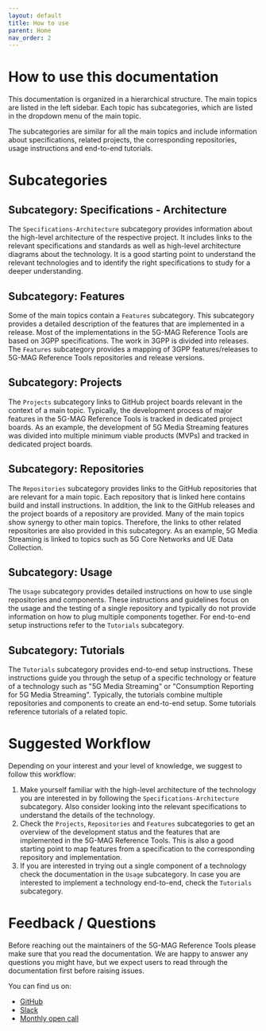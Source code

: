 ```yaml
---
layout: default
title: How to use
parent: Home
nav_order: 2
---
```


# How to use this documentation

This documentation is organized in a hierarchical structure. The main topics are listed in the left sidebar. Each topic
has subcategories, which are listed in the dropdown menu of the main topic.

The subcategories are similar for all the main topics and include information about specifications, related projects,
the corresponding repositories, usage instructions and end-to-end tutorials.

# Subcategories

## Subcategory: Specifications - Architecture

The `Specifications-Architecture` subcategory provides information about the high-level architecture of the respective
project. It includes links to the relevant specifications and standards as well as high-level architecture diagrams
about the technology. It is a good starting point to understand the relevant technologies and to identify the right
specifications to study for a deeper
understanding.

## Subcategory: Features

Some of the main topics contain a `Features` subcategory. This subcategory provides a detailed description of the
features that are implemented in a release. Most of the implementations in the 5G-MAG Reference Tools are based on 3GPP
specifications. The work in 3GPP is divided into releases. The `Features` subcategory provides a mapping of 3GPP
features/releases to 5G-MAG Reference Tools repositories and release versions.

## Subcategory: Projects

The `Projects` subcategory links to GitHub project boards relevant in the context of a main topic. Typically, the
development process of major features in the 5G-MAG Reference Tools is tracked in dedicated project boards.
As an example, the development of 5G Media Streaming features was divided into multiple minimum viable products (MVPs)
and tracked in dedicated project boards.

## Subcategory: Repositories

The `Repositories` subcategory provides links to the GitHub repositories that are relevant for a main topic.
Each repository that is linked here contains build and install instructions. In addition, the link to the GitHub
releases and the project boards of a repository are provided. Many of the main topics show synergy to other main
topics. Therefore, the links to other related repositories are also provided in this subcategory. As an example, 5G
Media Streaming is linked to topics such as 5G Core Networks and UE Data Collection.

## Subcategory: Usage

The `Usage` subcategory provides detailed instructions on how to use single repositories and components. These
instructions and
guidelines focus on the usage and the testing of a single repository and typically do not provide information on how to
plug multiple components together. For end-to-end setup instructions refer to the `Tutorials` subcategory.

## Subcategory: Tutorials

The `Tutorials` subcategory provides end-to-end setup instructions. These instructions guide you through the setup of a
specific technology or feature of a technology such as "5G Media Streaming" or "Consumption Reporting for 5G Media
Streaming".
Typically, the tutorials combine multiple repositories and components to create an end-to-end setup. Some tutorials
reference tutorials of a related topic.

# Suggested Workflow

Depending on your interest and your level of knowledge, we suggest to follow this workflow:

1. Make yourself familiar with the high-level architecture of the technology you are interested in by following the
   `Specifications-Architecture` subcategory. Also consider looking into the relevant specifications to understand the
   details of the technology.
2. Check the `Projects`, `Repositories` and `Features` subcategories to get an overview of the development status and
   the features that are implemented in the 5G-MAG Reference Tools. This is also a good starting point to map features
   from a specification to the corresponding repository and implementation.
3. If you are interested in trying out a single component of a technology check the documentation in the `Usage`
   subcategory. In case you are interested to implement a technology end-to-end, check the `Tutorials` subcategory.

# Feedback / Questions

Before reaching out the maintainers of the 5G-MAG Reference Tools please make sure that you read the documentation. We
are happy to answer any questions you might have, but we expect users to read through the documentation first before
raising issues.

You can find us on:

* [GitHub](https://github.com/5G-MAG)
* [Slack](https://join.slack.com/t/5g-mag/shared_invite/zt-trtvsmw5-yYgcRidDgIS7x_u48sTuQA)
* [Monthly open call](https://www.5g-mag.com/community)
